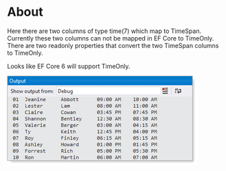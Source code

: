﻿# About

Here there are two columns of type time(7) which map to TimeSpan. Currently these two columns can not be mapped in EF Core to TimeOnly. There are two readonly properties that convert the two TimeSpan columns to TimeOnly.

Looks like EF Core 6 will support TimeOnly.

![imag](assets/ts1.png)